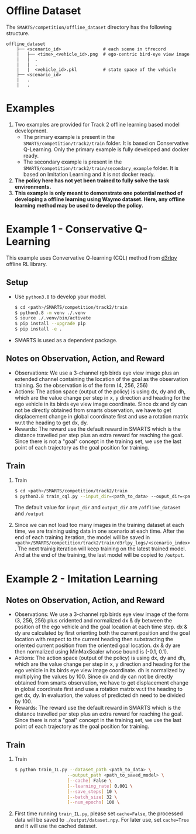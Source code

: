 # Offline Dataset
The `SMARTS/competition/offline_dataset` directory has the following structure.
```text
offline_dataset                
    ├── <scenario_id>                # each scene in tfrecord
    |   ├── <time>_<vehicle_id>.png  # ego-centric bird-eye view image
    |   |  .
    |   |  .
    |   |  <vehicle_id>.pkl          # state space of the vehicle
    ├── <scenario_id>
    |   .
    |   .
```

# Examples
1. Two examples are provided for Track 2 offline learning based model development.
   + The primary example is present in the `SMARTS/competition/track2/train` folder. It is based on Conservative Q-Learning. Only the primary example is fully developed and docker ready.
   + The secondary example is present in the `SMARTS/competition/track2/train/secondary_example` folder. It is based on Imitation Learning and it is not docker ready.
1. **The policy here has not yet been trained to fully solve the task environments.** 
1. **This example is only meant to demonstrate one potential method of developing a offline learning using Waymo dataset. Here, any offline learning method may be used to develop the policy.**

# Example 1 - Conservative Q-Learning
This example uses Convervative Q-learning (CQL) method from [d3rlpy](https://github.com/takuseno/d3rlpy) offline RL library.

## Setup
+ Use `python3.8` to develop your model.
    ```bash
    $ cd <path>/SMARTS/competition/track2/train
    $ python3.8 -m venv ./.venv
    $ source ./.venv/bin/activate
    $ pip install --upgrade pip
    $ pip install -e .
    ```
+ SMARTS is used as a dependent package.

## Notes on Observation, Action, and Reward
+ Observations: We use a 3-channel rgb birds eye view image plus an extended channel containing the location of the goal as the observation training. So the observation is of the form (4, 256, 256)
+ Actions: The action space (output of the policy) is using dx, dy and dh, which are the value change per step in x, y direction and heading for the ego vehicle in its birds eye view image coordinate. Since dx and dy can not be directly obtained from smarts observation, we have to get displacement change in global coordinate first and use a rotation matrix w.r.t the heading to get dx, dy.
+ Rewards: The reward use the default reward in SMARTS which is the distance travelled per step plus an extra reward for reaching the goal. Since there is not a "goal" concept in the training set, we use the last point of each trajectory as the goal position for training. 

## Train
1. Train
    ```bash
    $ cd <path>/SMARTS/competition/track2/train
    $ python3.8 train_cql.py --input_dir=<path_to_data> --ouput_dir=<path_to_saved_model>
    ```

    The default value for `input_dir` and `output_dir` are `/offline_dataset` and `/output`
 1. Since we can not load too many images in the training dataset at each time, we are training using data in one scenario at each time. After the end of each training iteration, the model will be saved in `<path>/SMARTS/competition/track2/train/d3rlpy_logs/<scenario_index>`. The next trainig iteration will keep training on the latest trained model. And at the end of the training, the last model will be copied to `/output`.

# Example 2 - Imitation Learning
## Notes on Observation, Action, and Reward
+ Observations: We use a 3-channel rgb birds eye view image of the form (3, 256, 256) plus oridented and normalized dx & dy between the position of the ego vehicle and the goal location at each time step. dx & dy are calculated by first orienting both the current position and the goal location with respect to the current heading then substracting the oriented current position from the oriented goal location. dx & dy are then normalized using MinMaxScaler whose bound is (-0.1, 0.1).
+ Actions: The action space (output of the policy) is using dx, dy and dh, which are the value change per step in x, y direction and heading for the ego vehicle in its birds eye view image coordinate. dh is normalized by multiplying the values by 100. Since dx and dy can not be directly obtained from smarts observation, we have to get displacement change in global coordinate first and use a rotation matrix w.r.t the heading to get dx, dy. In evaluation, the values of predicted dh need to be divided by 100.
+ Rewards: The reward use the default reward in SMARTS which is the distance travelled per step plus an extra reward for reaching the goal. Since there is not a "goal" concept in the training set, we use the last point of each trajectory as the goal position for training. 

## Train
1. Train
    ```bash
    $ python train_IL.py --dataset_path <path_to_data> \
                        --output_path <path_to_saved_model> \
                        [--cache] False \
                        [--learning_rate] 0.001 \
                        [--save_steps] 10 \
                        [--batch_size] 32 \
                        [--num_epochs] 100 \
    ```
1. First time running `train_IL.py`, please set `cache=False`, the processed data will be saved to `./output/dataset.npy`. For later use, set `cache=True` and it will use the cached dataset.